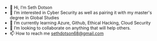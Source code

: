 - 👋 Hi, I’m Seth Dotson
- 👀 I’m interested in Cyber Security as well as pairing it with my master's degree in Global Studies
- 🌱 I’m currently learning Azure, Github, Ethical Hacking, Cloud Security
- 💞️ I’m looking to collaborate on anything that will help others.
- 📫 How to reach me sethdotson68@gmail.com

<!---
Snd6822/Snd6822 is a ✨ special ✨ repository because its `README.md` (this file) appears on your GitHub profile.
You can click the Preview link to take a look at your changes.
--->
